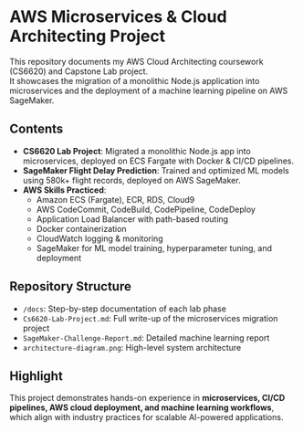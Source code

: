 # AWS Microservices & Cloud Architecting Project

This repository documents my AWS Cloud Architecting coursework (CS6620) and Capstone Lab project.  
It showcases the migration of a monolithic Node.js application into microservices and the deployment of a machine learning pipeline on AWS SageMaker.

## Contents
- **CS6620 Lab Project**: Migrated a monolithic Node.js app into microservices, deployed on ECS Fargate with Docker & CI/CD pipelines.
- **SageMaker Flight Delay Prediction**: Trained and optimized ML models using 580k+ flight records, deployed on AWS SageMaker.
- **AWS Skills Practiced**:
  - Amazon ECS (Fargate), ECR, RDS, Cloud9
  - AWS CodeCommit, CodeBuild, CodePipeline, CodeDeploy
  - Application Load Balancer with path-based routing
  - Docker containerization
  - CloudWatch logging & monitoring
  - SageMaker for ML model training, hyperparameter tuning, and deployment

## Repository Structure
- `/docs`: Step-by-step documentation of each lab phase
- `Cs6620-Lab-Project.md`: Full write-up of the microservices migration project
- `SageMaker-Challenge-Report.md`: Detailed machine learning report
- `architecture-diagram.png`: High-level system architecture

## Highlight
This project demonstrates hands-on experience in **microservices, CI/CD pipelines, AWS cloud deployment, and machine learning workflows**, which align with industry practices for scalable AI-powered applications.
